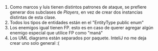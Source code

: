 1. Como marcos y luis tienen distintos patrones de ataque, se prefiere generar dos subclases de _Players_, en vez de crear dos instancias distintas de esta clase.
2. Todos los tipos de entidades están en el "EntityType public enum"
3. Los enemigos igual tienen FP. esto es en caso de querer agregar algún enemigo especial que utilice FP como "maná"
4. Los UML diagrams están separados por paquete. InteliJ no me deja crear uno solo general :(
